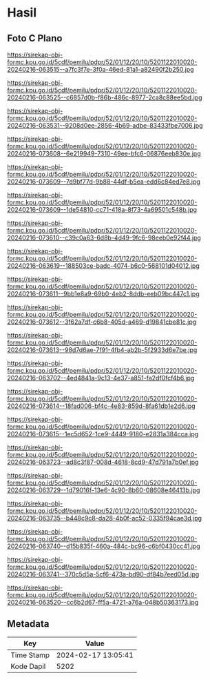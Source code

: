 # Hasil

## Foto C Plano

https://sirekap-obj-formc.kpu.go.id/5cdf/pemilu/pdpr/52/01/12/20/10/5201122010020-20240216-063515--a7fc3f7e-3f0a-46ed-81a1-a82490f2b250.jpg

https://sirekap-obj-formc.kpu.go.id/5cdf/pemilu/pdpr/52/01/12/20/10/5201122010020-20240216-063525--c6857d0b-f86b-486c-8977-2ca8c88ee5bd.jpg

https://sirekap-obj-formc.kpu.go.id/5cdf/pemilu/pdpr/52/01/12/20/10/5201122010020-20240216-063531--9208d0ee-2856-4b69-adbe-83433fbe7006.jpg

https://sirekap-obj-formc.kpu.go.id/5cdf/pemilu/pdpr/52/01/12/20/10/5201122010020-20240216-073608--6e219949-7310-49ee-bfc6-06876eeb830e.jpg

https://sirekap-obj-formc.kpu.go.id/5cdf/pemilu/pdpr/52/01/12/20/10/5201122010020-20240216-073609--7d9bf77d-9b88-44df-b5ea-edd6c84ed7e8.jpg

https://sirekap-obj-formc.kpu.go.id/5cdf/pemilu/pdpr/52/01/12/20/10/5201122010020-20240216-073609--1de54810-cc71-418a-8f73-4a69501c548b.jpg

https://sirekap-obj-formc.kpu.go.id/5cdf/pemilu/pdpr/52/01/12/20/10/5201122010020-20240216-073610--c39c0a63-6d8b-4d49-9fc6-98eeb0e92f44.jpg

https://sirekap-obj-formc.kpu.go.id/5cdf/pemilu/pdpr/52/01/12/20/10/5201122010020-20240216-063619--188503ce-badc-4074-b6c0-568101d04012.jpg

https://sirekap-obj-formc.kpu.go.id/5cdf/pemilu/pdpr/52/01/12/20/10/5201122010020-20240216-073611--9bb1e8a9-69b0-4eb2-8ddb-eeb09bc447c1.jpg

https://sirekap-obj-formc.kpu.go.id/5cdf/pemilu/pdpr/52/01/12/20/10/5201122010020-20240216-073612--3f62a7df-c6b8-405d-a469-d19841cbe81c.jpg

https://sirekap-obj-formc.kpu.go.id/5cdf/pemilu/pdpr/52/01/12/20/10/5201122010020-20240216-073613--98d7d6ae-7f91-4fb4-ab2b-5f2933d6e7be.jpg

https://sirekap-obj-formc.kpu.go.id/5cdf/pemilu/pdpr/52/01/12/20/10/5201122010020-20240216-063702--4ed4841a-9c13-4e37-a851-fa2df0fcf4b6.jpg

https://sirekap-obj-formc.kpu.go.id/5cdf/pemilu/pdpr/52/01/12/20/10/5201122010020-20240216-073614--18fad006-bf4c-4e83-859d-8fa61db1e2d6.jpg

https://sirekap-obj-formc.kpu.go.id/5cdf/pemilu/pdpr/52/01/12/20/10/5201122010020-20240216-073615--1ec5d652-1ce9-4449-9180-e2831a384cca.jpg

https://sirekap-obj-formc.kpu.go.id/5cdf/pemilu/pdpr/52/01/12/20/10/5201122010020-20240216-063723--ad8c3f87-008d-4618-8cd9-47d791a7b0ef.jpg

https://sirekap-obj-formc.kpu.go.id/5cdf/pemilu/pdpr/52/01/12/20/10/5201122010020-20240216-063729--1d79016f-13e6-4c90-8b60-08608e46413b.jpg

https://sirekap-obj-formc.kpu.go.id/5cdf/pemilu/pdpr/52/01/12/20/10/5201122010020-20240216-063735--b448c9c8-da28-4b0f-ac52-0335f94cae3d.jpg

https://sirekap-obj-formc.kpu.go.id/5cdf/pemilu/pdpr/52/01/12/20/10/5201122010020-20240216-063740--d15b835f-460a-484c-bc96-c6bf0430cc41.jpg

https://sirekap-obj-formc.kpu.go.id/5cdf/pemilu/pdpr/52/01/12/20/10/5201122010020-20240216-063741--370c5d5a-5cf6-473a-bd90-df84b7eed05d.jpg

https://sirekap-obj-formc.kpu.go.id/5cdf/pemilu/pdpr/52/01/12/20/10/5201122010020-20240216-063520--cc6b2d67-ff5a-4721-a76a-048b50363173.jpg


## Metadata

| Key        | Value               |
| ---------- | ------------------- |
| Time Stamp | 2024-02-17 13:05:41 |
| Kode Dapil | 5202                |



